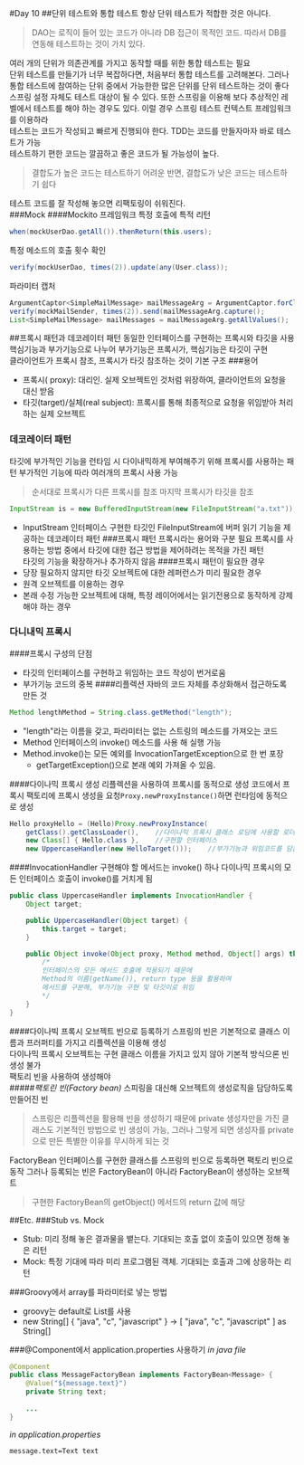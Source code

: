 #Day 10
##단위 테스트와 통합 테스트
항상 단위 테스트가 적합한 것은 아니다.	
>DAO는 로직이 들어 있는 코드가 아니라 DB 접근이 목적인 코드. 따라서 DB를 연동해 테스트하는 것이 가치 있다.

여러 개의 단위가 의존관계를 가지고 동작할 때를 위한 통합 테스트는 필요	
단위 테스트를 만들기가 너무 복잡하다면, 처음부터 통합 테스트를 고려해본다. 그러나 통합 테스트에 참여하는 단위 중에서 가능한한 많은 단위를 단위 테스트하는 것이 좋다	
스프링 설정 자체도 테스트 대상이 될 수 있다. 또한 스프링을 이용해 보다 추상적인 레벨에서 테스트를 해야 하는 경우도 있다. 이럴 경우 스프링 테스트 컨텍스트 프레임워크를 이용하라	
테스트는 코드가 작성되고 빠르게 진행되야 한다. TDD는 코드를 만들자마자 바로 테스트가 가능	
테스트하기 편한 코드는 깔끔하고 좋은 코드가 될 가능성이 높다.
> 결합도가 높은 코드는 테스트하기 어려운 반면, 결합도가 낮은 코드는 테스트하기 쉽다

테스트 코드를 잘 작성해 놓으면 리팩토링이 쉬워진다.	
###Mock
####Mockito 프레임워크
특정 호출에 특적 리턴
```java
when(mockUserDao.getAll()).thenReturn(this.users);
```
특정 메소드의 호출 횟수 확인
```java
verify(mockUserDao, times(2)).update(any(User.class));
```
파라미터 캡처
```java
ArgumentCaptor<SimpleMailMessage> mailMessageArg = ArgumentCaptor.forClass(SimpleMailMessage.class);
verify(mockMailSender, times(2)).send(mailMessageArg.capture();
List<SimpleMailMessage> mailMessages = mailMessageArg.getAllValues();
```
##프록시 패턴과 데코레이터 패턴
동일한 인터페이스를 구현하는 프록시와 타깃을 사용	
핵심기능과 부가기능으로 나누어 부가기능은 프록시가, 핵심기능은 타깃이 구현	
클라이언트가 프록시 참조, 프록시가 타깃 참조하는 것이 기본 구조
###용어
- 프록시( proxy): 대리인. 실제 오브젝트인 것처럼 위장하여, 클라이언트의 요청을 대신 받음
- 타깃(target)/실체(real subject): 프록시를 통해 최종적으로 요청을 위임받아 처리하는 실제 오브젝트
### 데코레이터 패턴
타깃에 부가적인 기능을 런타임 시 다이내믹하게 부여해주기 위해 프록시를 사용하는 패턴	
부가적인 기능에 따라 여러개의 프록시 사용 가능	
> 순서대로 프록시가 다른 프록시를 참조
> 마지막 프록시가 타깃을 참조

```java
InputStream is = new BufferedInputStream(new FileInputStream("a.txt"));
```
- InputStream 인터페이스 구현한 타깃인 FileInputStream에 버퍼 읽기 기능을 제공하는 데코레이터 패턴
###프록시 패턴
프록시라는 용어와 구분 필요	
프록시를 사용하는 방법 중에서 타깃에 대한 접근 방법을 제어하려는 목적을 가진 패턴	
타깃의 기능을 확장하거나 추가하지 않음
####프록시 패턴이 필요한 경우
- 당장 필요하지 않지만 타깃 오브젝트에 대한 레퍼런스가 미리 필요한 경우
- 원격 오브젝트를 이용하는 경우
- 본래 수정 가능한 오브젝트에 대해, 특정 레이어에서는 읽기전용으로 동작하게 강제해야 하는 경우
### 다니내믹 프록시
####프록시 구성의 단점
- 타깃의 인터페이스를 구현하고 위임하는 코드 작성이 번거로움
- 부가기능 코드의 중복
####리플렉션
자바의 코드 자체를 추상화해서 접근하도록 만든 것
```java
Method lengthMethod = String.class.getMethod("length");
```
- "length"라는 이름을 갖고, 파라미터는 없는 스트링의 메소드를 가져오는 코드
- Method 인터페이스의 invoke() 메소드를 사용 해 실행 가능
- Method.invoke()는 모든 예외를 InvocationTargetException으로 한 번 포장
	- getTargetException()으로 본래 예외 가져올 수 있음.

####다이나믹 프록시 생성
리플렉션을 사용하여 프록시를 동적으로 생성	
코드에서 프록시 팩토리에 프록시 생성을 요청`Proxy.newProxyInstance()`하면 런타임에 동적으로 생성
```java
Hello proxyHello = (Hello)Proxy.newProxyInstance(
	getClass().getClassLoader(),    //다이나믹 프록시 클래스 로딩에 사용할 로더
	new Class[] { Hello.class },    //구현할 인터페이스
	new UppercaseHandler(new HelloTarget()));    //부가기능과 위임코드를 담은 InvocationHandler
```
####InvocationHandler
구현해야 할 메서드는 invoke() 하나	
다이나믹 프록시의 모든 인터페이스 호출이 invoke()를 거치게 됨	

```java
public class UppercaseHandler implements InvocationHandler {
	Object target;

	public UppercaseHandler(Object target) {
		this.target = target;
	}

	public Object invoke(Object proxy, Method method, Object[] args) throws Throwable {
		/*
		인터페이스의 모든 메서드 호출에 적용되기 때문에
		Method의 이름(getName()), return type 등을 활용하여
		메서드를 구분해, 부가기능 구현 및 타깃이로 위임
		*/
	}
}
```
####다이나빅 프록시 오브젝트 빈으로 등록하기
스프링의 빈은 기본적으로 클래스 이름과 프러퍼티를 가지고 리플렉션을 이용해 생성	
다이나믹 프록시 오브젝트는 구현 클래스 이름을 가지고 있지 않아 기본적 방식으론 빈 생성 불가	
팩토리 빈을 사용하여 생성해야	
#####*팩토린 빈(Factory bean)*
스피링을 대신해 오브젝트의 생성로직을 담당하도록 만들어진 빈
>스프링은 리플렉션을 활용해 빈을 생성하기 때문에 private 생성자만을 가진 클래스도 기본적인 방법으로 빈 생성이 가능, 그러나 그렇게 되면 생성자를 private으로 만든 특별한 이유를 무시하게 되는 것

FactoryBean 인터페이스를 구현한 클래스를 스프링의 빈으로 등록하면 팩토리 빈으로 동작	그러나 등록되는 빈은 FactoryBean이 아니라 FactoryBean이 생성하는 오브젝트
>구현한 FactoryBean의 getObject() 메서드의 return 값에 해당


##Etc.
###Stub vs. Mock	
- Stub: 미리 정해 놓은 결과물을 뱉는다. 기대되는 호출 없이 호출이 있으면 정해 놓은 리턴
- Mock: 특정 기대에 따라 미리 프로그램된 객체. 기대되는 호출과 그에 상응하는 리턴

###Groovy에서 array를 파라미터로 넣는 방법
- groovy는 default로 List를 사용
- new String[] { "java", "c", "javascript" } -> [ "java", "c", "javascript" ] as String[]

###@Component에서 application.properties 사용하기
*in java file*
```java
@Component
public class MessageFactoryBean implements FactoryBean<Message> {
	@Value("${message.text}")
	private String text;
	
	...
}
```
*in application.properties*
```
message.text=Text text
```